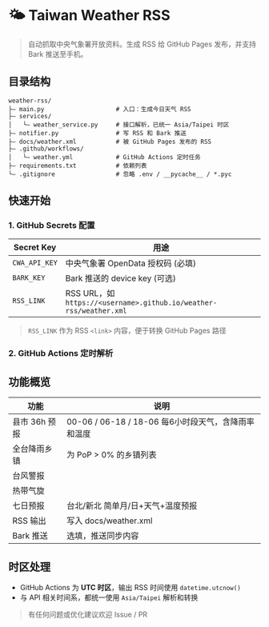 # 🌤️  Taiwan Weather RSS

> 自动抓取中央气象署开放资料。生成 RSS 给 GitHub Pages 发布，并支持 Bark 推送至手机。

## 目录结构

```
weather-rss/
├— main.py                    # 入口：生成今日天气 RSS
├— services/
│   └— weather_service.py     # 接口解析，已统一 Asia/Taipei 时区
├— notifier.py                # 写 RSS 和 Bark 推送
├— docs/weather.xml           # 被 GitHub Pages 发布的 RSS
├— .github/workflows/
│   └— weather.yml            # GitHub Actions 定时任务
├— requirements.txt           # 依赖列表
└— .gitignore                 # 忽略 .env / __pycache__ / *.pyc
```

## 快速开始

### 1. GitHub Secrets 配置

| Secret Key    | 用途                                                               |
| ------------- | ---------------------------------------------------------------- |
| `CWA_API_KEY` | 中央气象署 OpenData 授权码 (必填)                                          |
| `BARK_KEY`    | Bark 推送的 device key (可选)                                         |
| `RSS_LINK`    | RSS URL，如 `https://<username>.github.io/weather-rss/weather.xml` |

> `RSS_LINK` 作为 RSS `<link>` 内容，便于转换 GitHub Pages 路径

### 2. GitHub Actions 定时解析


## 功能概览

| 功能        | 说明                                    |
| --------- | ------------------------------------- |
| 县市 36h 预报 | 00-06 / 06-18 / 18-06 每6小时段天气，含降雨率和温度 |
| 全台降雨乡镇    | 为 PoP > 0% 的乡镇列表                      |
| 台风警报      |                         |
| 热带气旋      |             
| 七日预报      | 台北/新北 简单月/日+天气+温度预报                   |
| RSS 输出    | 写入 docs/weather.xml                   |
| Bark 推送   | 选填，推送同步内容                             |


## 时区处理

* GitHub Actions 为 **UTC 时区**，输出 RSS 时间使用 `datetime.utcnow()`
* 与 API 相关时间系，都统一使用 `Asia/Taipei` 解析和转换


> 有任何问题或优化建议欢迎 Issue / PR
